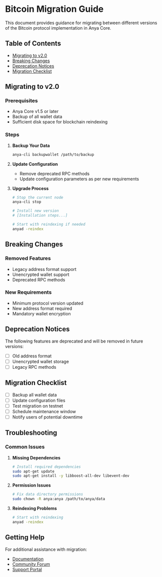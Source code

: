 # Bitcoin Migration Guide

This document provides guidance for migrating between different versions of the Bitcoin protocol implementation in Anya Core.

## Table of Contents

- [Migrating to v2.0](#migrating-to-v20)
- [Breaking Changes](#breaking-changes)
- [Deprecation Notices](#deprecation-notices)
- [Migration Checklist](#migration-checklist)

## Migrating to v2.0

### Prerequisites

- Anya Core v1.5 or later
- Backup of all wallet data
- Sufficient disk space for blockchain reindexing

### Steps

1. **Backup Your Data**
   ```bash
   anya-cli backupwallet /path/to/backup
   ```

2. **Update Configuration**
   - Remove deprecated RPC methods
   - Update configuration parameters as per new requirements

3. **Upgrade Process**
   ```bash
   # Stop the current node
   anya-cli stop
   
   # Install new version
   # [Installation steps...]
   
   # Start with reindexing if needed
   anyad -reindex
   ```

## Breaking Changes

### Removed Features
- Legacy address format support
- Unencrypted wallet support
- Deprecated RPC methods

### New Requirements
- Minimum protocol version updated
- New address format required
- Mandatory wallet encryption

## Deprecation Notices

The following features are deprecated and will be removed in future versions:
- [ ] Old address format
- [ ] Unencrypted wallet storage
- [ ] Legacy RPC methods

## Migration Checklist

- [ ] Backup all wallet data
- [ ] Update configuration files
- [ ] Test migration on testnet
- [ ] Schedule maintenance window
- [ ] Notify users of potential downtime

## Troubleshooting

### Common Issues

1. **Missing Dependencies**
   ```bash
   # Install required dependencies
   sudo apt-get update
   sudo apt-get install -y libboost-all-dev libevent-dev
   ```

2. **Permission Issues**
   ```bash
   # Fix data directory permissions
   sudo chown -R anya:anya /path/to/anya/data
   ```

3. **Reindexing Problems**
   ```bash
   # Start with reindexing
   anyad -reindex
   ```

## Getting Help

For additional assistance with migration:
- [Documentation](https://docs.anya.org/bitcoin/migration)
- [Community Forum](https://community.anya.org)
- [Support Portal](https://support.anya.org)
